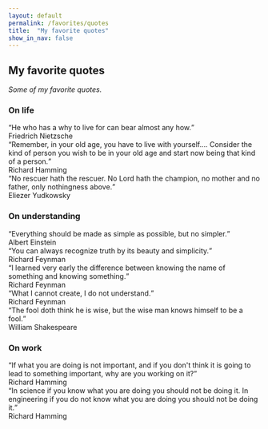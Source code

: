 ```yaml
---
layout: default
permalink: /favorites/quotes
title:  "My favorite quotes"
show_in_nav: false
---
```


## My favorite quotes

*Some of my favorite quotes.*

### On life

<div class="quote-card">
    <q>He who has a why to live for can bear almost any how.</q>
    <figcaption>Friedrich Nietzsche</figcaption>
</div>

<div class="quote-card">
    <q>Remember, in your old age, you have to live with yourself.... Consider the kind of person you wish to be in your old age and start now being that kind of a person.</q>
    <figcaption>Richard Hamming</figcaption>
</div>

<div class="quote-card">
    <q>No rescuer hath the rescuer. No Lord hath the champion, no mother and no father, only nothingness above.</q>
    <figcaption>Eliezer Yudkowsky</figcaption>
</div>

### On understanding

<div class="quote-card">
    <q>Everything should be made as simple as possible, but no simpler.</q>
    <figcaption>Albert Einstein</figcaption>
</div>

<div class="quote-card">
    <q>You can always recognize truth by its beauty and simplicity.</q>
    <figcaption>Richard Feynman</figcaption>
</div>

<div class="quote-card">
    <q>I learned very early the difference between knowing the name of something and knowing something.</q>
    <figcaption>Richard Feynman</figcaption>
</div>

<div class="quote-card">
    <q>What I cannot create, I do not understand.</q>
    <figcaption>Richard Feynman</figcaption>
</div>

<div class="quote-card">
    <q>The fool doth think he is wise, but the wise man knows himself to be a fool.</q>
    <figcaption>William Shakespeare</figcaption>
</div>

### On work

<div class="quote-card">
    <q>If what you are doing is not important, and if you don't think it is going to lead to something important, why are you working on it?</q>
    <figcaption>Richard Hamming</figcaption>
</div>

<div class="quote-card">
    <q>In science if you know what you are doing you should not be doing it. In engineering if you do not know what you are doing you should not be doing it.</q>
    <figcaption>Richard Hamming</figcaption>
</div>